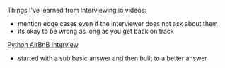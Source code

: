 Things I've learned from Interviewing.io videos: 

- mention edge cases even if the interviewer does not ask about them
- its okay to be wrong as long as you get back on track

[Python AirBnB Interview](https://interviewing.io/recordings/Python-Airbnb-4/)
- started with a sub basic answer and then built to a better answer